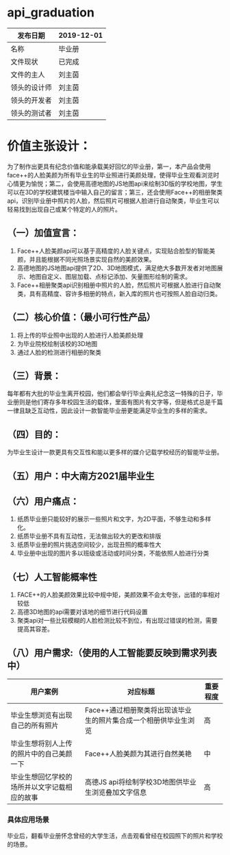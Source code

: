 # api_graduation

|  发布日期 | 2019-12-01 |
 | -- | -- |
 |  名称 | 毕业册 |
 |  文件现状 | 已完成 |
 |  文件的主人 |  刘主茵|
 |  领头的设计师 | 刘主茵 |
 |  领头的开发者 |  刘主茵|
 |  领头的测试者 |  刘主茵 |
# 价值主张设计：
为了制作出更具有纪念价值和能承载美好回忆的毕业册，第一，本产品会使用face++的人脸美颜为所有毕业生的毕业照进行美颜处理，使得毕业生观看浏览时心情更为愉悦；第二，会使用高德地图的JS地图api来绘制3D版的学校地图，学生可以在3D的学校建筑楼当中输入自己的留言；第三，还会使用Face++的相册聚类api，识别毕业册中照片的人脸，然后照片可根据人脸进行自动聚类，毕业生可以轻易找到出现自己或某个特定的人的照片。
## （一）加值宣言：
1. Face++人脸美颜api可以基于高精度的人脸关键点，实现贴合脸型的智能美颜，并且能根据不同光照场景实现自然的美颜效果。
2. 高德地图的JS地图api提供了2D、3D地图模式，满足绝大多数开发者对地图展示、地图自定义、图层加载、点标记添加、矢量图形绘制的需求。
3. Face++相册聚类api识别相册中照片的人脸，然后照片可根据人脸进行自动聚类，具有高精度、容许多相册的特点，新入库的照片也可按照人脸自动归类。
## （二）核心价值：（最小可行性产品）
1. 将上传的毕业照中出现的人脸进行人脸美颜处理
2. 为毕业院校绘制该校的3D地图
3. 通过人脸的检测进行相册的聚类
## （三）背景：
每年都有大批的毕业生离开校园，他们都会举行毕业典礼纪念这一特殊的日子，毕业册则是他们寄存多年校园生活的载体，里面有图片有文字等，但是格式总是千篇一律且缺乏互动性，因此设计一款智能毕业册更能满足毕业生的多样的需求。
## （四）目的：
为毕业生设计一款更具有交互性和能以更多样的媒介记载学校经历的智能毕业册。
## （五）用户：中大南方2021届毕业生
## （六）用户痛点：
1. 纸质毕业册只能较好的展示一些照片和文字，为2D平面，不够生动和多样化。
2. 纸质毕业册不具有互动性，无法做出较大的更改和排版
3. 纸质毕业册的照片挑选空间较少，出现丑照的概率性大
4. 毕业册中出现的图片多以班级或活动或时间分类，不能依照人脸进行分类
## （七）人工智能概率性
1. FACE++的人脸美颜效果比较中规中矩，美颜效果不会太夸张，出错的率相对较低
2. 高德3D地图的api需要对该地的细节进行代码设置
3. 聚类api对一些比较模糊的人脸检测比较不到位，有出现过错误的检测，需要提高其容差。
## （八）用户需求:（使用的人工智能要反映到需求列表中）
| 用户案例	| 对应标题	| 重要程度 |
| -- | -- | -- |
| 毕业生想浏览有出现自己的所有照片	| Face++通过相册聚类将出现该毕业生的照片集合成一个相册供毕业生浏览	|高  |
| 毕业生想将别人上传的照片中的自己美颜一下	| Face++人脸美颜为其进行自然美艳	|  中|
| 毕业生想回忆学校的场所并以文字记载相应的故事| 高德JS api将绘制学校3D地图供毕业生浏览叠加文字信息  |高|

### 具体应用场景
毕业后，翻看毕业册怀念曾经的大学生活，点击观看曾经在校园照下的照片和学校的场景。
